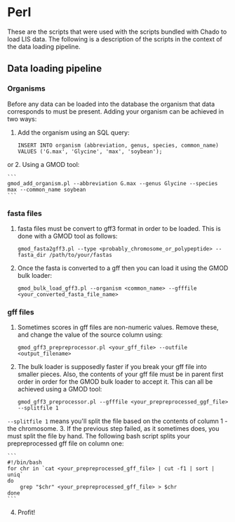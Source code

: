 Perl
====
These are the scripts that were used with the scripts bundled with Chado to load LIS data. The following is a description of the scripts in the context of the data loading pipeline.

## Data loading pipeline

### Organisms

Before any data can be loaded into the database the organism that data corresponds to must be present. Adding your organism can be achieved in two ways:

1. Add the organism using an SQL query:

    ```
    INSERT INTO organism (abbreviation, genus, species, common_name) VALUES ('G.max', 'Glycine', 'max', 'soybean');
    ```
or
2. Using a GMOD tool:

    ```
    gmod_add_organism.pl --abbreviation G.max --genus Glycine --species max --common_name soybean
    ```

### fasta files

1. fasta files must be convert to gff3 format in order to be loaded. This is done with a GMOD tool as follows:

    ```
    gmod_fasta2gff3.pl --type <probably_chromosome_or_polypeptide> --fasta_dir /path/to/your/fastas
    ```
2. Once the fasta is converted to a gff then you can load it using the GMOD bulk loader:

    ```
    gmod_bulk_load_gff3.pl --organism <common_name> --gfffile <your_converted_fasta_file_name>
    ```

### gff files

1. Sometimes scores in gff files are non-numeric values. Remove these, and change the value of the source column using:

    ```
    gmod_gff3_prepreprocessor.pl <your_gff_file> --outfile <output_filename>
    ```
2. The bulk loader is supposedly faster if you break your gff file into smaller pieces. Also, the contents of your gff file must be in parent first order in order for the GMOD bulk loader to accept it. This can all be achieved using a GMOD tool:

    ```
    gmod_gff3_preprocessor.pl --gfffile <your_prepreprocessed_ggf_file> --splitfile 1
    ```
`--splitfile 1` means you'll split the file based on the contents of column 1 - the chromosome.
3. If the previous step failed, as it sometimes does, you must split the file by hand. The following bash script splits your prepreprocessed gff file on column one:

    ```
    #!/bin/bash
    for chr in `cat <your_prepreprocessed_gff_file> | cut -f1 | sort | uniq`
    do
        grep "$chr" <your_prepreprocessed_gff_file> > $chr
    done
    ```
4. Profit!
